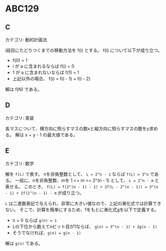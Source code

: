 # ABC129

## C
カテゴリ: 動的計画法

i段目にたどりつくまでの移動方法を f(i) とする。
f(i) について以下が成り立つ。

* f(0) = 1
* i が a に含まれるならば f(i) = 0
* 1 が a に含まれないならば f(1) = 1
* 上記以外の場合、 f(i) = f(i - 1) + f(i - 2)

解は f(N) である。

## D
カテゴリ: 実装

各マスについて、横方向に照らすマスの数xと縦方向に照らすマスの数をy求める。
解は x + y - 1 の最大値である。

## E
カテゴリ: 数学

解を `f(L)` で表す。
nを非負整数として、 `L = 2^n - 1` ならば `f(L) = 3^n` である。
一般に、nを非負整数、mを 1 <= m <= 2^(n - 1) として、 `L = 2^n - m` と表せる。
このとき、 `f(L) = f(2^(n - 1) - 1) + 2f(L - 2^(n - 1)) = 3^(n - 1) + 2f(2^(n - 1) - m` が成り立つ。

`L` は二進数表記で与えられ、非常に大きい値なので、上記の漸化式では計算できない。
そこで、計算を簡単にするため、fをもとに漸化式gを以下で定義する。

* n = 0 ならば `g(n) = 1`
* Lの下位から数えてnビット目が1ならば、 `g(n) = 3^(n - 1) + 2g(n - 1)`
* そうでなければ、`g(n) = g(n - 1)`

解は `g(n)` である。
